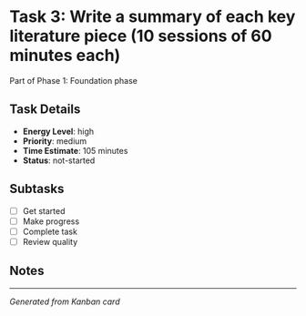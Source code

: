 # Task 3: Write a summary of each key literature piece (10 sessions of 60 minutes each)

Part of Phase 1: Foundation phase

## Task Details
- **Energy Level**: high
- **Priority**: medium
- **Time Estimate**: 105 minutes
- **Status**: not-started

## Subtasks
- [ ] Get started
- [ ] Make progress
- [ ] Complete task
- [ ] Review quality

## Notes


---
*Generated from Kanban card*